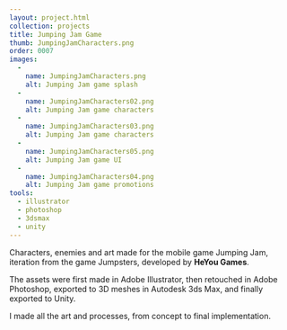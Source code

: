 ```yaml
---
layout: project.html
collection: projects
title: Jumping Jam Game
thumb: JumpingJamCharacters.png
order: 0007
images:
  -
    name: JumpingJamCharacters.png
    alt: Jumping Jam game splash
  -
    name: JumpingJamCharacters02.png
    alt: Jumping Jam game characters
  -
    name: JumpingJamCharacters03.png
    alt: Jumping Jam game characters
  -
    name: JumpingJamCharacters05.png
    alt: Jumping Jam game UI
  -
    name: JumpingJamCharacters04.png
    alt: Jumping Jam game promotions
tools:
  - illustrator
  - photoshop
  - 3dsmax
  - unity
---
```


Characters, enemies and art made for the mobile game Jumping Jam, iteration from
the game Jumpsters, developed by **HeYou Games**.

The assets were first made in Adobe Illustrator, then retouched
in Adobe Photoshop, exported to 3D meshes in Autodesk 3ds Max, and finally exported to Unity.

I made all the art and processes, from concept to final implementation.
